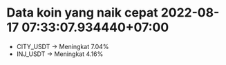 # Data koin yang naik cepat 2022-08-17 07:33:07.934440+07:00

* CITY_USDT -> Meningkat 7.04%
* INJ_USDT -> Meningkat 4.16%
